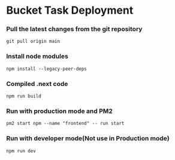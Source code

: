 # Bucket Task Deployment

### Pull the latest changes from the git repository
    git pull origin main

### Install node modules
    npm install --legacy-peer-deps

### Compiled .next code
    npm run build

### Run with production mode and PM2
    pm2 start npm --name "frontend" -- run start

### Run with developer mode(Not use in Production mode)
    npm run dev
